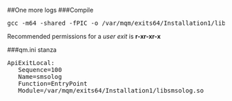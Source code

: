 ##One more logs
###Compile
<pre>
gcc -m64 -shared -fPIC -o /var/mqm/exits64/Installation1/libsmsolog.so_r smsolog.c -I/opt/mqm/inc -L/opt/mqm/lib64 -Wl,-rpath=/opt/mqm/lib64 -Wl,-rpath=/usr/lib64 -lmqm_r
</pre>

Recommended permissions for a _user exit_ is __r-xr-xr-x__
 
###qm.ini stanza
<pre>
ApiExitLocal:
   Sequence=100
   Name=smsolog
   Function=EntryPoint
   Module=/var/mqm/exits64/Installation1/libsmsolog.so
</pre>


